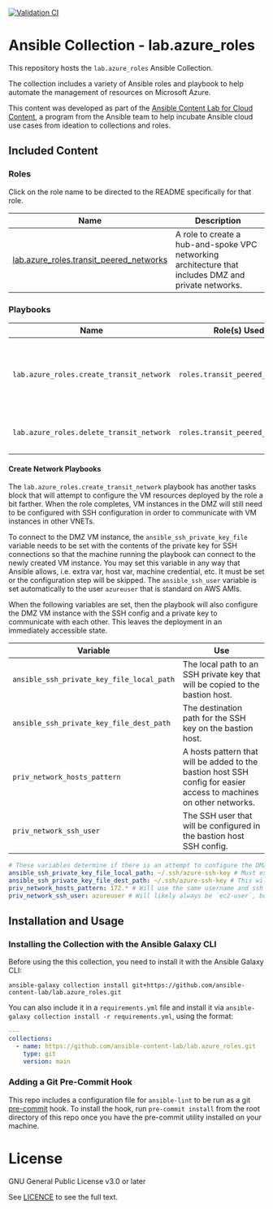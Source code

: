 [![Validation CI](https://github.com/ansible-content-lab/lab.azure_roles/actions/workflows/validate.yml/badge.svg)](https://github.com/ansible-content-lab/lab.azure_roles/actions/workflows/validate.yml)

# Ansible Collection - lab.azure_roles

This repository hosts the `lab.azure_roles` Ansible Collection.

The collection includes a variety of Ansible roles and playbook to help automate the management of resources on Microsoft Azure.

This content was developed as part of the [Ansible Content Lab for Cloud Content](https://ansible-content-lab.github.io/), a program from the Ansible team to help incubate Ansible cloud use cases from ideation to collections and roles.

## Included Content

<!--start collection content-->
### Roles

Click on the role name to be directed to the README specifically for that role.

| Name                                                                                                                                                | Description                                                                                          |
|-----------------------------------------------------------------------------------------------------------------------------------------------------|------------------------------------------------------------------------------------------------------|
| [lab.azure_roles.transit_peered_networks](https://github.com/ansible-content-lab/lab.azure_roles/blob/main/roles/transit_peered_networks/README.md) | A role to create a hub-and-spoke VPC networking architecture that includes DMZ and private networks. |

### Playbooks

| Name                                     | Role(s) Used                    | Description                                                                                                                 |
|------------------------------------------|---------------------------------|-----------------------------------------------------------------------------------------------------------------------------|
| `lab.azure_roles.create_transit_network` | `roles.transit_peered_networks` | A playbook to create a multi-VPC hub-and-spoke network configuration using a transit gateway with DMZ and private networks. |
| `lab.azure_roles.delete_transit_network` | `roles.transit_peered_networks` | Deletes AWS resources created in the `create_transit_network` playbook.                                                     |

<!--end collection content-->

#### Create Network Playbooks

The `lab.azure_roles.create_transit_network` playbook has another tasks block that will attempt to configure the VM resources deployed by the role a bit farther.  When the role completes, VM instances in the DMZ will still need to be configured with SSH configuration in order to communicate with VM instances in other VNETs.

To connect to the DMZ VM instance, the `ansible_ssh_private_key_file` variable needs to be set with the contents of the private key for SSH connections so that the machine running the playbook can connect to the newly created VM instance.  You may set this variable in any way that Ansible allows, i.e. extra var, host var, machine credential, etc.  It must be set or the configuration step will be skipped.  The `ansible_ssh_user` variable is set automatically to the user `azureuser` that is standard on AWS AMIs.

When the following variables are set, then the playbook will also configure the DMZ VM instance with the SSH config and a private key to communicate with each other.  This leaves the deployment in an immediately accessible state.

| Variable                                  | Use                                                                                                                |
|-------------------------------------------|--------------------------------------------------------------------------------------------------------------------|
| `ansible_ssh_private_key_file_local_path` | The local path to an SSH private key that will be copied to the bastion host.                                      |
| `ansible_ssh_private_key_file_dest_path`  | The destination path for the SSH key on the bastion host.                                                          |
| `priv_network_hosts_pattern`              | A hosts pattern that will be added to the bastion host SSH config for easier access to machines on other networks. |
| `priv_network_ssh_user`                   | The SSH user that will be configured in the bastion host SSH config.                                               |

```yaml
# These variables determine if there is an attempt to configure the DMZ VM to connect to other VMs.
ansible_ssh_private_key_file_local_path: ~/.ssh/azure-ssh-key # Must exist locally or be mapped in an EE
ansible_ssh_private_key_file_dest_path: ~/.ssh/azure-ssh-key # This will be the destination for the private key
priv_network_hosts_pattern: 172.* # Will use the same username and ssh key for any host on the 10.* network
priv_network_ssh_user: azureuser # Will likely always be `ec2-user`, but set here as an option
```

## Installation and Usage

### Installing the Collection with the Ansible Galaxy CLI

Before using the this collection, you need to install it with the Ansible Galaxy CLI:

`ansible-galaxy collection install git+https://github.com/ansible-content-lab/lab.azure_roles.git`

You can also include it in a `requirements.yml` file and install it via `ansible-galaxy collection install -r requirements.yml`, using the format:

```yaml
---
collections:
  - name: https://github.com/ansible-content-lab/lab.azure_roles.git
    type: git
    version: main
```

### Adding a Git Pre-Commit Hook

This repo includes a configuration file for `ansible-lint` to be run as a git [pre-commit](https://pre-commit.com/) hook. To install the hook, run `pre-commit install` from the root directory of this repo once you have the pre-commit utility installed on your machine.

# License
GNU General Public License v3.0 or later

See [LICENCE](https://github.com/ansible-content-lab/lab.aws_roles/blob/main/LICENSE) to see the full text.